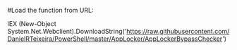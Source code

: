 #Load the function from URL:

IEX (New-Object System.Net.Webclient).DownloadString('https://raw.githubusercontent.com/DanielRTeixeira/PowerShell/master/AppLocker/AppLockerBypassChecker')

